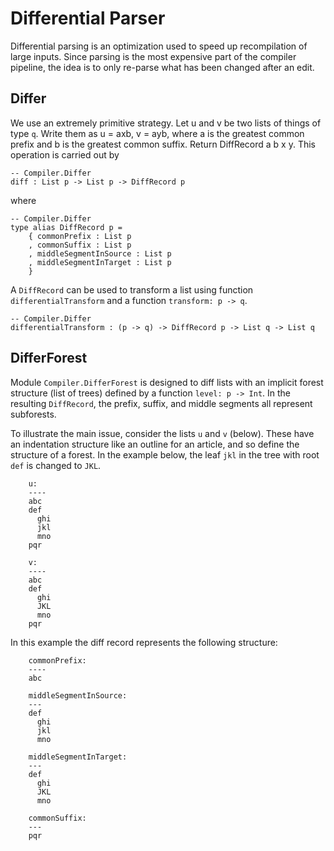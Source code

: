 # Differential Parser

Differential parsing is an optimization used to speed up
recompilation of large inputs.  Since parsing is the most
expensive part of the compiler pipeline, the idea is
to only re-parse what has been changed after an edit.

## Differ

We use an extremely primitive strategy.
Let u and v be two lists of things of type `q`. Write them as
u = axb, v = ayb, where a is the greatest common prefix
and b is the greatest common suffix. 
Return DiffRecord a b x y.  This operation is carried
out by 

```text
-- Compiler.Differ
diff : List p -> List p -> DiffRecord p
```

where

```text
-- Compiler.Differ
type alias DiffRecord p =
    { commonPrefix : List p
    , commonSuffix : List p
    , middleSegmentInSource : List p
    , middleSegmentInTarget : List p
    }
```

A `DiffRecord` can be used to transform a list 
using function `differentialTransform` and 
a function `transform: p -> q`.

```text
-- Compiler.Differ
differentialTransform : (p -> q) -> DiffRecord p -> List q -> List q
```

## DifferForest

Module `Compiler.DifferForest` is designed to diff lists with an 
implicit forest structure (list of trees) defined by a 
function `level: p -> Int`. In the resulting `DiffRecord`,
the prefix, suffix, and middle segments all 
represent subforests.

To illustrate
the main issue, consider the lists `u` and `v` (below). These
have an indentation structure like an outline for
an article, and so define the structure
of a forest. In the example
below, the leaf `jkl` in the tree with root `def` is
changed to `JKL`. 

```text
    u:
    ----
    abc
    def
      ghi
      jkl
      mno
    pqr

    v:
    ----
    abc
    def
      ghi
      JKL
      mno
    pqr
```

In this example the diff record represents the following structure:

```text
    commonPrefix:
    ----
    abc
    
    middleSegmentInSource:
    ---
    def
      ghi
      jkl
      mno
      
    middleSegmentInTarget:
    ---
    def
      ghi
      JKL
      mno
         
    commonSuffix:  
    ---
    pqr
```